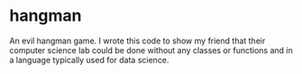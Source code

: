 # hangman
An evil hangman game. 
I wrote this code to show my friend that their computer science lab could be done without any classes or functions and in a language typically used for data science.
